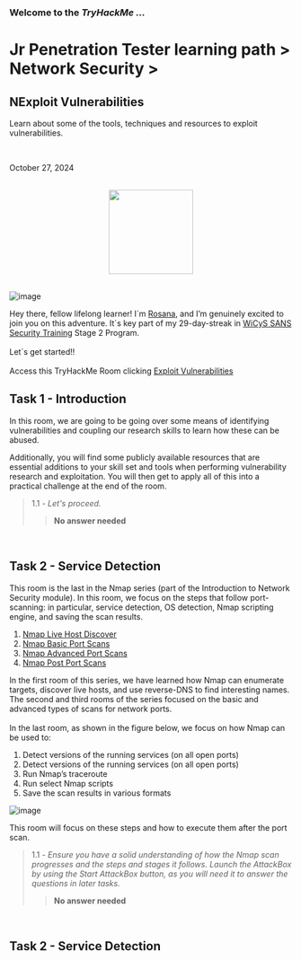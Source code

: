 
<h3> Welcome to the <em>TryHackMe ...</em></h3>
<h1>Jr Penetration Tester learning path > Network Security ></h1>
<h2>NExploit Vulnerabilities</h2>
<p>Learn about some of the tools, techniques and resources to exploit vulnerabilities.</p>
<br>
<p>October 27, 2024<br></p>
<br>

<div style="display: flex; justify-content: center; align-items: center;">
    <img src="https://github.com/user-attachments/assets/631933bb-8b6b-4137-82fa-f8b99ad2d72d" width="150px" height="150px"/>
</div>
<br>

![image](https://github.com/user-attachments/assets/d789d2bd-6b47-4d9e-b01c-86fb477d4dce)


<p>Hey there, fellow lifelong learner! I´m <a href="https://www.linkedin.com/in/rosanafssantos/">Rosana</a>, and I’m genuinely excited to join you on this adventure. It´s key part of my 29-day-streak in <a href="https://www.wicys.org/benefits/security-training-scholarship/">WiCyS SANS Security Training</a> Stage 2 Program.<br><br>
Let´s get started!!<br><br>
Access this TryHackMe Room clicking <a href="https://tryhackme.com/r/room/exploitingavulnerabilityv2">Exploit Vulnerabilities</a></p>

<h2>Task 1 - Introduction</h2>

<p>In this room, we are going to be going over some means of identifying vulnerabilities and coupling our research skills to learn how these can be abused.<br>

Additionally, you will find some publicly available resources that are essential additions to your skill set and tools when performing vulnerability research and exploitation. You will then get to apply all of this into a practical challenge at the end of the room.</p>

> 1.1 - <em>Let's proceed.</em><br>
>> <strong>No answer needed</strong><br>
<p><br></p>

<h2>Task 2 - Service Detection</h2>

<p>This room is the last in the Nmap series (part of the Introduction to Network Security module). In this room, we focus on the steps that follow port-scanning: in particular, service detection, OS detection, Nmap scripting engine, and saving the scan results.<br>
<ol type="1. ">
    <li><a href="https://tryhackme.com/r/room/nmap01">Nmap Live Host Discover</a></li>
    <li><a href="https://tryhackme.com/r/room/nmap02">Nmap Basic Port Scans</a></li>
    <li><a href="https://tryhackme.com/r/room/nmap03">Nmap Advanced Port Scans</a></li>
    <li><a href="https://tryhackme.com/r/room/nmap04">Nmap Post Port Scans</a></li>
</ol></p>
<p>In the first room of this series, we have learned how Nmap can enumerate targets, discover live hosts, and use reverse-DNS to find interesting names. The second and third rooms of the series focused on the basic and advanced types of scans for network ports.<br><br>
In the last room, as shown in the figure below, we focus on how Nmap can be used to:</p>
<ol type="1. ">
  <li>Detect versions of the running services (on all open ports)</li>
  <li>Detect versions of the running services (on all open ports)</li>
  <li>Run Nmap’s traceroute</li>
  <li>Run select Nmap scripts</li>
  <li>Save the scan results in various formats</li>
</ol></p>

![image](https://github.com/user-attachments/assets/402c010d-a03f-4d84-a0d5-1c384077ff95)


<p>This room will focus on these steps and how to execute them after the port scan.</p>

> 1.1 - <em>Ensure you have a solid understanding of how the Nmap scan progresses and the steps and stages it follows. Launch the AttackBox by using the Start AttackBox button, as you will need it to answer the questions in later tasks.</em><br>
>> <strong>No answer needed</strong><br>
<p><br></p>

<h2>Task 2 - Service Detection</h2>
